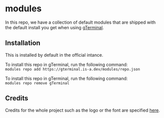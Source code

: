# modules

In this repo, we have a collection of default modules that are shipped with the default install you get when using [gTerminal](https://gterminal.is-a.dev/).  

## Installation

This is installed by default in the official intance.  
  
To install this repo in gTerminal, run the following command:  
`modules repo add https://gterminal.is-a.dev/modules/repo.json`

To install this repo in gTerminal, run the following command:  
`modules repo remove gTerminal`

## Credits

Credits for the whole project such as the logo or the font are specified [here](https://github.com/gTerminal-project/.github/).

